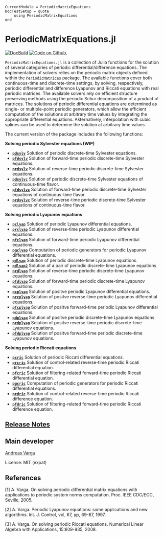 ```@meta
CurrentModule = PeriodicMatrixEquations
DocTestSetup = quote
    using PeriodicMatrixEquations
end
```

# PeriodicMatrixEquations.jl

[![DocBuild](https://github.com/andreasvarga/PeriodicMatrixEquations.jl/workflows/CI/badge.svg)](https://github.com/andreasvarga/PeriodicMatrixEquations.jl/actions)
[![Code on Github.](https://img.shields.io/badge/code%20on-github-blue.svg)](https://github.com/andreasvarga/PeriodicMatrixEquations.jl)

`PeriodicMatrixEquations.jl` is a collection of Julia functions for the solution of several categories of periodic differential/difference equations. The implementation of solvers relies on the periodic matrix objects defined within the [`PeriodicMatrices`](https://github.com/andreasvarga/PeriodicMatrices.jl) package. 
The available functions cover both continuous-time and discrete-time settings, by solving, respectively, periodic differential and difference Lyapunov and Riccati equations with real periodic matrices. The available solvers rely on efficient structure preserving methods using the periodic Schur decomposition of a product of matrices. The solutions of periodic differential equations are determined as single- or multiple-point periodic generators, which allow the efficient computation of the solutions at arbitrary time values by integrating the appropriate differential equations. Akternatively, interpolation with cubic splines can be used to determine the solution at arbitrary time values.   

The current version of the package includes the following functions:

**Solving periodic Sylvester equations (WIP)**

* **[`pdsylv`](@ref)** Solution of periodic discrete-time Sylvester equations. 
* **[`pfdsylv`](@ref)** Solution of forward-time periodic discrete-time Sylvester equations.
* **[`prdsylv`](@ref)** Solution of reverse-time periodic discrete-time Sylvester equations.
* **[`pdsylvc`](@ref)** Solution of periodic discrete-time Sylvester equations of continuous-time flavor. 
* **[`pfdsylvc`](@ref)** Solution of forward-time periodic discrete-time Sylvester equations of continuous-time flavor.
* **[`prdsylvc`](@ref)** Solution of reverse-time periodic discrete-time Sylvester equations of continuous-time flavor.

**Solving periodic Lyapunov equations**

* **[`pclyap`](@ref)** Solution of periodic Lyapunov differential equations. 
* **[`prclyap`](@ref)** Solution of reverse-time periodic Lyapunov differential equations. 
* **[`pfclyap`](@ref)**  Solution of forward-time periodic Lyapunov differential equations.
* **[`pgclyap`](@ref)** Computation of periodic generators for periodic Lyapunov differential equations.
* **[`pdlyap`](@ref)** Solution of periodic discrete-time Lyapunov equations. 
* **[`pdlyap2`](@ref)** Solution of a pair of periodic discrete-time Lyapunov equations. 
* **[`prdlyap`](@ref)** Solution of reverse-time periodic discrete-time Lyapunov equations. 
* **[`pfdlyap`](@ref)**  Solution of forward-time periodic discrete-time Lyapunov equations.
* **[`pcplyap`](@ref)** Solution of positve periodic Lyapunov differential equations. 
* **[`prcplyap`](@ref)** Solution of positve reverse-time periodic Lyapunov differential equations.
* **[`pfcplyap`](@ref)**  Solution of positve forward-time periodic Lyapunov differential equations.
* **[`pdplyap`](@ref)** Solution of positve periodic discrete-time Lyapunov equations. 
* **[`prdplyap`](@ref)** Solution of positve reverse-time periodic discrete-time Lyapunov equations. 
* **[`pfdplyap`](@ref)**  Solution of positve forward-time periodic discrete-time Lyapunov equations.

**Solving periodic Riccati equations**

* **[`pcric`](@ref)** Solution of periodic Riccati differential equations. 
* **[`prcric`](@ref)** Solution of control-related reverse-time periodic Riccati differential equation. 
* **[`pfcric`](@ref)**  Solution of filtering-related forward-time periodic Riccati differential equation.
* **[`pgcric`](@ref)** Computation of periodic generators for periodic Riccati differential equations.
* **[`prdric`](@ref)** Solution of control-related reverse-time periodic Riccati difference equation. 
* **[`pfdric`](@ref)** Solution of filtering-related forward-time periodic Riccati difference equation. 



## [Release Notes](https://github.com/andreasvarga/PeriodicMatrixEquations.jl/blob/master/ReleaseNotes.md)

## Main developer

[Andreas Varga](https://sites.google.com/view/andreasvarga/home)

License: MIT (expat)

## References

[1] A. Varga. On solving periodic differential matrix equations with applications to periodic system norms computation. Proc. IEEE CDC/ECC, Seville, 2005.

[2] A. Varga. Periodic Lyapunov equations: some applications and new algorithms. Int. J. Control, vol, 67, pp, 69-87, 1997. 

[3] A. Varga. On solving periodic Riccati equations. Numerical Linear Algebra with Applications, 15:809-835, 2008. 
